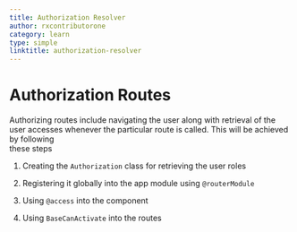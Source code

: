 ```yaml
---
title: Authorization Resolver
author: rxcontributorone
category: learn
type: simple
linktitle: authorization-resolver
---
```


# Authorization Routes
Authorizing routes include navigating the user along with retrieval of the user accesses whenever the particular route is called. This will be achieved by following   
these steps

1) Creating the `Authorization` class for retrieving the user roles

<div component="app-code" key="authorization-resolver-add-component"></div> 

2) Registering it globally into the app module using `@routerModule`

<div component="app-code" key="authorization-resolver-add-component"></div> 

3) Using `@access` into the component

<div component="app-code" key="authorization-resolver-add-function"></div> 

4)  Using `BaseCanActivate` into the routes

<div component="app-code" key="authorization-resolver-add-html"></div>
